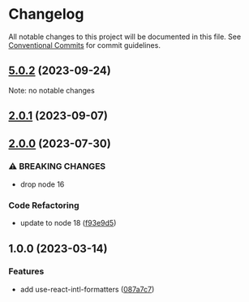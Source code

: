 # Changelog

All notable changes to this project will be documented in this file.
See [Conventional Commits](https://conventionalcommits.org) for commit guidelines.

## [5.0.2](https://github.com/christophehurpeau/use-formatted-message/compare/v5.0.1...v5.0.2) (2023-09-24)

Note: no notable changes




## [2.0.1](https://github.com/christophehurpeau/use-formatted-message/compare/use-react-intl-formatters@2.0.0...use-react-intl-formatters@2.0.1) (2023-09-07)


## [2.0.0](https://github.com/christophehurpeau/use-formatted-message/compare/use-react-intl-formatters@1.0.0...use-react-intl-formatters@2.0.0) (2023-07-30)


### ⚠ BREAKING CHANGES

* drop node 16

### Code Refactoring

* update to node 18 ([f93e9d5](https://github.com/christophehurpeau/use-formatted-message/commit/f93e9d548b32d79402e44986af0c9bf66af4b109))


## 1.0.0 (2023-03-14)


### Features

* add use-react-intl-formatters ([087a7c7](https://github.com/christophehurpeau/use-react-intl-formatters/commit/087a7c7c740e4f8f4045525f28afddf4b5f206a6))
